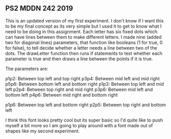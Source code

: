 ## PS2 MDDN 242 2019

This is an updated version of my first experiment. I don't know if I want this to be my final concept as its very simple but I used it to get to know what I need to be doing in this assignment. 
Each letter has six fixed dots which can have lines between them to make different letters. I made nine (added two for diagonal lines) parameters, that function like booleans (1 for true, 0 for false), to tell decide whether a letter needs a line between two of the dots. The drawLetter function then runs if statements to test whether each parameter is true and then draws a line between the points if it is true.

The parameters are:

p1p2: Between top left and top right
p3p4: Between mid left and mid right
p5p6: Between bottom left and bottom right
p1p3: Between top left and mid left
p2p4: Between top right and mid right
p3p6: Between mid left and bottom left
p4p6: Between mid right and bottom right

p1p6: Between top left and bottom right
p2p5: Between top right and bottom left

I think this font looks pretty cool but its super basic so I'd quite like to push myself a bit more so I am going to play around with a font made out of shapes like my second experiment. 
